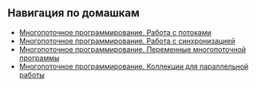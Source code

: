 ## Навигация по домашкам
- [Многопоточное программирование. Работа с потоками](./src/hm1)
- [Многопоточное программирование. Работа с синхронизацией](./src/hm2)
- [Многопоточное программирование. Переменные многопоточной программы](./src/hm3)
- [Многопоточное программирование. Коллекции для параллельной работы](./src/hm4)
